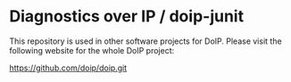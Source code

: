 # Diagnostics over IP / doip-junit

This repository is used in other software projects for DoIP.
Please visit the following website for the whole DoIP project:

https://github.com/doip/doip.git


